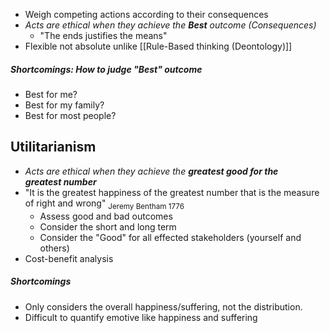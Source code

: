 - Weigh competing actions according to their consequences
- *Acts are ethical when they achieve the **Best** outcome (Consequences)*
	- "The ends justifies the means"
-  Flexible not absolute unlike [[Rule-Based thinking (Deontology)]] 
##### Shortcomings: How to judge "Best" outcome
 - Best for me?
 - Best for my family?
 - Best for most people?
## Utilitarianism
- *Acts are ethical when they achieve the **greatest good for the  greatest number***
- "It is the greatest happiness of the greatest number that is the measure of right and wrong" <sub>Jeremy Bentham 1776</sub>
	- Assess good and bad outcomes
	-  Consider the short and long term
	- Consider the "Good" for all effected stakeholders (yourself and others)
- Cost-benefit analysis
##### Shortcomings
- Only considers the overall happiness/suffering, not the distribution.
- Difficult to quantify emotive like happiness and suffering 